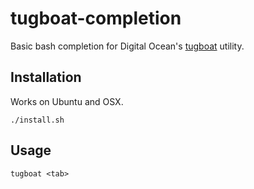 # tugboat-completion
Basic bash completion for Digital Ocean's [tugboat](https://github.com/pearkes/tugboat) utility.

## Installation

Works on Ubuntu and OSX.

`./install.sh` 

## Usage 

`tugboat <tab>` 
